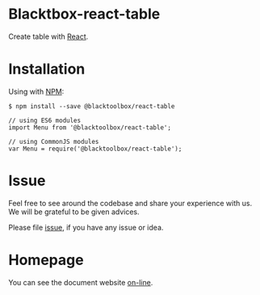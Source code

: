 # Blacktbox-react-table

Create table with [React](https://facebook.github.io/react).

# Installation

Using with [NPM](https://www.npmjs.com/):

    $ npm install --save @blacktoolbox/react-table

    // using ES6 modules
    import Menu from '@blacktoolbox/react-table';

    // using CommonJS modules
    var Menu = require('@blacktoolbox/react-table');

# Issue

Feel free to see around the codebase and share your experience with us. We will be grateful to be given advices. 

Please file [issue](https://github.com/BlackToolBoxLaboratory/react-table/issues), if you have any issue or idea.

# Homepage

You can see the document website [on-line](https://blacktoolboxlaboratory.github.io/react/v2/#/packages/table/basic).
